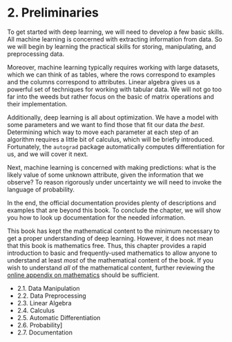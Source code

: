 2\. Preliminaries
=================================================================

To get started with deep learning, we will need to develop a few basic skills. All machine learning is concerned with extracting information from data. So we will begin by learning the practical skills for storing, manipulating, and preprocessing data.

Moreover, machine learning typically requires working with large datasets, which we can think of as tables, where the rows correspond to examples and the columns correspond to attributes. Linear algebra gives us a powerful set of techniques for working with tabular data. We will not go too far into the weeds but rather focus on the basic of matrix operations and their implementation.

Additionally, deep learning is all about optimization. We have a model with some parameters and we want to find those that fit our data _the best_. Determining which way to move each parameter at each step of an algorithm requires a little bit of calculus, which will be briefly introduced. Fortunately, the `autograd` package automatically computes differentiation for us, and we will cover it next.

Next, machine learning is concerned with making predictions: what is the likely value of some unknown attribute, given the information that we observe? To reason rigorously under uncertainty we will need to invoke the language of probability.

In the end, the official documentation provides plenty of descriptions and examples that are beyond this book. To conclude the chapter, we will show you how to look up documentation for the needed information.

This book has kept the mathematical content to the minimum necessary to get a proper understanding of deep learning. However, it does not mean that this book is mathematics free. Thus, this chapter provides a rapid introduction to basic and frequently-used mathematics to allow anyone to understand at least _most_ of the mathematical content of the book. If you wish to understand _all_ of the mathematical content, further reviewing the [online appendix on mathematics](https://d2l.ai/chapter_appendix-mathematics-for-deep-learning/index.html) should be sufficient.

*   2.1. Data Manipulation
*   2.2. Data Preprocessing
*   2.3. Linear Algebra
*   2.4. Calculus
*   2.5. Automatic Differentiation
*   2.6. Probability]
*   2.7. Documentation
